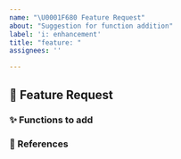 ```yaml
---
name: "\U0001F680 Feature Request"
about: "Suggestion for function addition"
label: 'i: enhancement'
title: "feature: "
assignees: ''

---
```


## :rocket: Feature Request

### :sparkles: Functions to add

### :link: References
